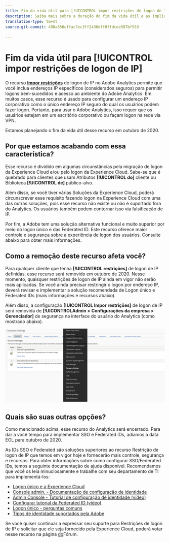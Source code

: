 ```yaml
---
title: Fim da vida útil para [!UICONTROL impor restrições de logon de IP]
description: Saiba mais sobre a duração do fim da vida útil e as implicações para [!UICONTROL Impor restrições de logon de IP]
translation-type: tm+mt
source-git-commit: 490a856effac7ec3ff2430dff0ffdcee587bf933

---
```



# Fim da vida útil para [!UICONTROL impor restrições de logon de IP]

O recurso **[Impor restrições](/help/admin/company/security-manager.md)** de logon de IP no Adobe Analytics permite que você inclua endereços IP específicos (considerados seguros) para permitir logons bem-sucedidos e acesso ao ambiente do Adobe Analytics. Em muitos casos, esse recurso é usado para configurar um endereço IP corporativo como o único endereço IP seguro do qual os usuários podem fazer logon. Portanto, para usar o Adobe Analytics, isso requer que os usuários estejam em um escritório corporativo ou façam logon na rede via VPN.

Estamos planejando o fim da vida útil desse recurso em outubro de 2020.

## Por que estamos acabando com essa característica?

Esse recurso é dividido em algumas circunstâncias pela migração de logon da Experience Cloud e/ou pelo logon da Experience Cloud. Sabe-se que é quebrado para clientes que usam Atributos **[!UICONTROL do]** cliente ou Biblioteca **[!UICONTROL de]** público-alvo.

Além disso, se você tiver várias Soluções da Experience Cloud, poderá circunscrever esse requisito fazendo logon na Experience Cloud com uma das outras soluções, pois esse recurso não existe ou não é suportado fora do Analytics. Os usuários também podem contornar isso via falsificação de IP.

Por fim, a Adobe tem uma solução alternativa funcional e muito superior por meio do logon único e das Federated ID. Este recurso oferece maior controle e segurança sobre a experiência de logon dos usuários. Consulte abaixo para obter mais informações.

## Como a remoção deste recurso afeta você?

Para qualquer cliente que tenha **[!UICONTROL restrições]** de logon de IP definidas, esse recurso será removido em outubro de 2020. Nesse momento, quaisquer restrições de logon de IP ainda em vigor não serão mais aplicadas. Se você ainda precisar restringir o logon por endereço IP, deverá revisar e implementar a solução recomendada de Logon único e Federated IDs (mais informações e recursos abaixo).

Além disso, a configuração **[!UICONTROL Impor restrições]** de logon de IP será removida de **[!UICONTROLAdmin &gt; Configurações da empresa &gt; Gerenciador]** de segurança na interface do usuário do Analytics (como mostrado abaixo).

![](assets/sec-manager2.png)

## Quais são suas outras opções?

Como mencionado acima, esse recurso do Analytics será encerrado. Para dar a você tempo para implementar SSO e Federated IDs, adiamos a data EOL para outubro de 2020.

As IDs SSO e Federated são soluções superiores ao recurso Restrição de logon de IP que temos em vigor hoje e fornecerão mais controle, segurança e recursos. Para obter informações sobre como configurar SSO/Federated IDs, temos a seguinte documentação de ajuda disponível. Recomendamos que você os leia minuciosamente e trabalhe com seu departamento de TI para implementá-los:

* [Logon único e a Experience Cloud](https://spark.adobe.com/page/JeSB8EPEQIvjD/)
* [Console admin. - Documentação de configuração de identidade](https://helpx.adobe.com/enterprise/using/set-up-identity.html)
* [Admin Console - Tutorial de configuração de identidade (vídeo)](https://helpx.adobe.com/enterprise/how-to/identity-directories-domains.html?playlist=/ccx/v1/collection/product/enterprise/topics/enterprise-identity/collection.ccx.js&ref=helpx.adobe.com)
* [Configurar tutorial da Federated ID (vídeo)](https://helpx.adobe.com/enterprise/how-to/identity-configure-ids.html?playlist=/ccx/v1/collection/product/enterprise/topics/enterprise-identity/collection.ccx.js&ref=helpx.adobe.com)
* [Logon único - perguntas comuns](https://helpx.adobe.com/enterprise/using/sso-faq.html)
* [Tipos de identidade suportados pela Adobe](https://helpx.adobe.com/enterprise/using/identity.html)

Se você quiser continuar a expressar seu suporte para Restrições de logon de IP e solicitar que ele seja fornecido pela Experience Cloud, poderá votar nesse recurso na página [do](https://forums.adobe.com/ideas/11648)Fórum.